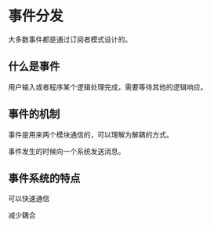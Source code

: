 # 事件分发

大多数事件都是通过订阅者模式设计的。

## 什么是事件

用户输入或者程序某个逻辑处理完成，需要等待其他的逻辑响应。

## 事件的机制

事件是用来两个模块通信的，可以理解为解耦的方式。

事件发生的时候向一个系统发送消息。

## 事件系统的特点

可以快速通信

减少耦合

